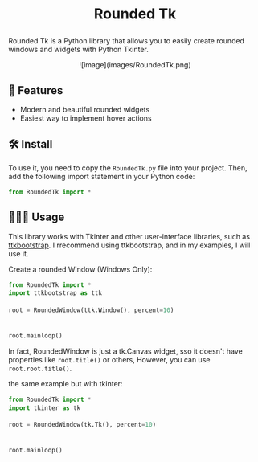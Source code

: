# <p align="center">Rounded Tk</p>

Rounded Tk is a Python library that allows you to easily create rounded windows and widgets with Python Tkinter.

<div style="text-align: center;">
    ![image](images/RoundedTk.png)
</div>


## 🧐 Features    
- Modern and beautiful rounded widgets
- Easiest way to implement hover actions

## 🛠️ Install
To use it, you need to copy the `RoundedTk.py` file into your project. Then, add the following import statement in your Python code:

```python
from RoundedTk import *
```


## 🧑🏻‍💻 Usage

This library works with Tkinter and other user-interface libraries, such as [ttkbootstrap](https://github.com/israel-dryer/ttkbootstrap). I rrecommend using ttkbootstrap, and in my examples, I will use it.




Create a rounded Window (Windows Only):


```python
from RoundedTk import *
import ttkbootstrap as ttk

root = RoundedWindow(ttk.Window(), percent=10)


root.mainloop()
```


In fact, RoundedWindow is just a tk.Canvas widget, sso it doesn't have properties like ```root.title()``` or others, However, you can use  ```root.root.title()```.


the same example but with tkinter:

```python
from RoundedTk import *
import tkinter as tk

root = RoundedWindow(tk.Tk(), percent=10)


root.mainloop()
```
        
